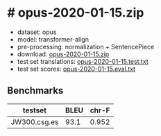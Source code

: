 # # opus-2020-01-15.zip

* dataset: opus
* model: transformer-align
* pre-processing: normalization + SentencePiece
* download: [opus-2020-01-15.zip](https://object.pouta.csc.fi/OPUS-MT-models/csg-es/opus-2020-01-15.zip)
* test set translations: [opus-2020-01-15.test.txt](https://object.pouta.csc.fi/OPUS-MT-models/csg-es/opus-2020-01-15.test.txt)
* test set scores: [opus-2020-01-15.eval.txt](https://object.pouta.csc.fi/OPUS-MT-models/csg-es/opus-2020-01-15.eval.txt)

## Benchmarks

| testset               | BLEU  | chr-F |
|-----------------------|-------|-------|
| JW300.csg.es 	| 93.1 	| 0.952 |

